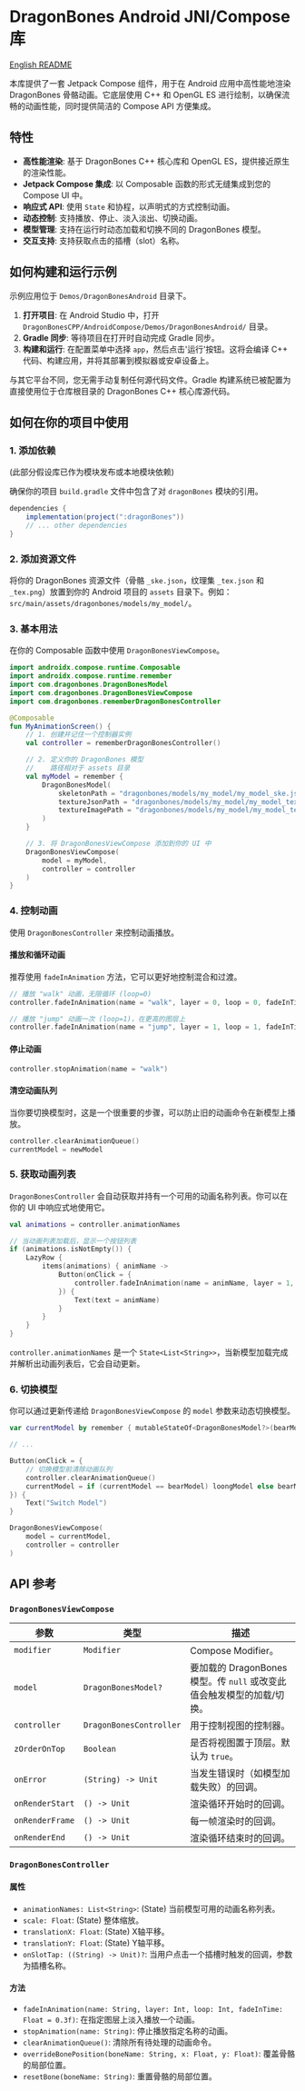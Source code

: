 # DragonBones Android JNI/Compose 库

[English README](./README.md)

本库提供了一套 Jetpack Compose 组件，用于在 Android 应用中高性能地渲染 DragonBones 骨骼动画。它底层使用 C++ 和 OpenGL ES 进行绘制，以确保流畅的动画性能，同时提供简洁的 Compose API 方便集成。

## 特性

*   **高性能渲染**: 基于 DragonBones C++ 核心库和 OpenGL ES，提供接近原生的渲染性能。
*   **Jetpack Compose 集成**: 以 Composable 函数的形式无缝集成到您的 Compose UI 中。
*   **响应式 API**: 使用 `State` 和协程，以声明式的方式控制动画。
*   **动态控制**: 支持播放、停止、淡入淡出、切换动画。
*   **模型管理**: 支持在运行时动态加载和切换不同的 DragonBones 模型。
*   **交互支持**: 支持获取点击的插槽（slot）名称。

## 如何构建和运行示例

示例应用位于 `Demos/DragonBonesAndroid` 目录下。

1.  **打开项目**: 在 Android Studio 中，打开 `DragonBonesCPP/AndroidCompose/Demos/DragonBonesAndroid/` 目录。
2.  **Gradle 同步**: 等待项目在打开时自动完成 Gradle 同步。
3.  **构建和运行**: 在配置菜单中选择 `app`，然后点击'运行'按钮。这将会编译 C++ 代码、构建应用，并将其部署到模拟器或安卓设备上。

与其它平台不同，您无需手动复制任何源代码文件。Gradle 构建系统已被配置为直接使用位于仓库根目录的 DragonBones C++ 核心库源代码。

## 如何在你的项目中使用

### 1. 添加依赖

(此部分假设库已作为模块发布或本地模块依赖)

确保你的项目 `build.gradle` 文件中包含了对 `dragonBones` 模块的引用。

```groovy
dependencies {
    implementation(project(":dragonBones"))
    // ... other dependencies
}
```

### 2. 添加资源文件

将你的 DragonBones 资源文件（骨骼 `_ske.json`，纹理集 `_tex.json` 和 `_tex.png`）放置到你的 Android 项目的 `assets` 目录下。例如：`src/main/assets/dragonbones/models/my_model/`。

### 3. 基本用法

在你的 Composable 函数中使用 `DragonBonesViewCompose`。

```kotlin
import androidx.compose.runtime.Composable
import androidx.compose.runtime.remember
import com.dragonbones.DragonBonesModel
import com.dragonbones.DragonBonesViewCompose
import com.dragonbones.rememberDragonBonesController

@Composable
fun MyAnimationScreen() {
    // 1. 创建并记住一个控制器实例
    val controller = rememberDragonBonesController()

    // 2. 定义你的 DragonBones 模型
    //    路径相对于 assets 目录
    val myModel = remember {
        DragonBonesModel(
            skeletonPath = "dragonbones/models/my_model/my_model_ske.json",
            textureJsonPath = "dragonbones/models/my_model/my_model_tex.json",
            textureImagePath = "dragonbones/models/my_model/my_model_tex.png"
        )
    }

    // 3. 将 DragonBonesViewCompose 添加到你的 UI 中
    DragonBonesViewCompose(
        model = myModel,
        controller = controller
    )
}
```

### 4. 控制动画

使用 `DragonBonesController` 来控制动画播放。

#### 播放和循环动画

推荐使用 `fadeInAnimation` 方法，它可以更好地控制混合和过渡。

```kotlin
// 播放 "walk" 动画，无限循环 (loop=0)
controller.fadeInAnimation(name = "walk", layer = 0, loop = 0, fadeInTime = 0.3f)

// 播放 "jump" 动画一次 (loop=1)，在更高的图层上
controller.fadeInAnimation(name = "jump", layer = 1, loop = 1, fadeInTime = 0.1f)
```

#### 停止动画

```kotlin
controller.stopAnimation(name = "walk")
```

#### 清空动画队列

当你要切换模型时，这是一个很重要的步骤，可以防止旧的动画命令在新模型上播放。

```kotlin
controller.clearAnimationQueue()
currentModel = newModel
```

### 5. 获取动画列表

`DragonBonesController` 会自动获取并持有一个可用的动画名称列表。你可以在你的 UI 中响应式地使用它。

```kotlin
val animations = controller.animationNames

// 当动画列表加载后，显示一个按钮列表
if (animations.isNotEmpty()) {
    LazyRow {
        items(animations) { animName ->
            Button(onClick = {
                controller.fadeInAnimation(name = animName, layer = 1, loop = 1)
            }) {
                Text(text = animName)
            }
        }
    }
}
```
`controller.animationNames` 是一个 `State<List<String>>`，当新模型加载完成并解析出动画列表后，它会自动更新。

### 6. 切换模型

你可以通过更新传递给 `DragonBonesViewCompose` 的 `model` 参数来动态切换模型。

```kotlin
var currentModel by remember { mutableStateOf<DragonBonesModel?>(bearModel) }

// ...

Button(onClick = {
    // 切换模型前清除动画队列
    controller.clearAnimationQueue()
    currentModel = if (currentModel == bearModel) loongModel else bearModel
}) {
    Text("Switch Model")
}

DragonBonesViewCompose(
    model = currentModel,
    controller = controller
)
```

## API 参考

### `DragonBonesViewCompose`

| 参数 | 类型 | 描述 |
| --- | --- | --- |
| `modifier` | `Modifier` | Compose Modifier。 |
| `model` | `DragonBonesModel?` | 要加载的 DragonBones 模型。传 `null` 或改变此值会触发模型的加载/切换。 |
| `controller` | `DragonBonesController` | 用于控制视图的控制器。 |
| `zOrderOnTop` | `Boolean` | 是否将视图置于顶层。默认为 `true`。 |
| `onError` | `(String) -> Unit` | 当发生错误时（如模型加载失败）的回调。 |
| `onRenderStart`| `() -> Unit` | 渲染循环开始时的回调。 |
| `onRenderFrame`| `() -> Unit` | 每一帧渲染时的回调。 |
| `onRenderEnd`  | `() -> Unit` | 渲染循环结束时的回调。 |

### `DragonBonesController`

#### 属性

*   `animationNames: List<String>`: (State) 当前模型可用的动画名称列表。
*   `scale: Float`: (State) 整体缩放。
*   `translationX: Float`: (State) X轴平移。
*   `translationY: Float`: (State) Y轴平移。
*   `onSlotTap: ((String) -> Unit)?`: 当用户点击一个插槽时触发的回调，参数为插槽名称。

#### 方法

*   `fadeInAnimation(name: String, layer: Int, loop: Int, fadeInTime: Float = 0.3f)`: 在指定图层上淡入播放一个动画。
*   `stopAnimation(name: String)`: 停止播放指定名称的动画。
*   `clearAnimationQueue()`: 清除所有待处理的动画命令。
*   `overrideBonePosition(boneName: String, x: Float, y: Float)`: 覆盖骨骼的局部位置。
*   `resetBone(boneName: String)`: 重置骨骼的局部位置。 